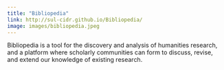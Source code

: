 ```yaml
---
title: "Bibliopedia"
link: http://sul-cidr.github.io/Bibliopedia/
image: images/bibliopedia.jpeg
---
```

Bibliopedia is a tool for the discovery and analysis of humanities research, and a platform where scholarly communities can form to discuss, revise, and extend our knowledge of existing research.
